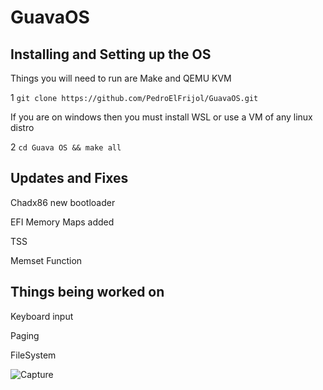 # GuavaOS

## Installing and Setting up the OS

  Things you will need to run are Make and QEMU KVM

  1 `git clone https://github.com/PedroElFrijol/GuavaOS.git`
  
  If you are on windows then you must install WSL or use a VM of any linux distro
  
  2 `cd Guava OS && make all`
  
## Updates and Fixes

  Chadx86 new bootloader
  
  EFI Memory Maps added
  
  TSS
  
  Memset Function
  
## Things being worked on
  
  Keyboard input
  
  Paging
  
  FileSystem

![Capture](https://user-images.githubusercontent.com/45809332/137646307-5a8c6a3d-ba0d-44ca-b18c-c1f45d16533c.PNG)
